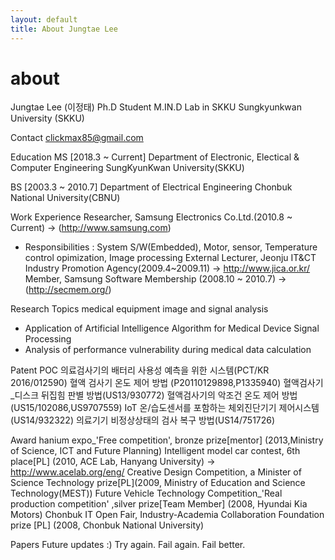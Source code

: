 ```yaml
---
layout: default
title: About Jungtae Lee
---
```



# about
<!-- <div class="post">
<img src="{{ '/assets/img/profile.jpg' | prepend: site.baseurl }}" alt="">
</div> -->

Jungtae Lee (이정태)
Ph.D Student
M.IN.D Lab in SKKU
Sungkyunkwan University (SKKU)

Contact
clickmax85@gmail.com

Education
MS [2018.3 ~ Current]
Department of Electronic, Electical & Computer Engineering
SungKyunKwan University(SKKU)

BS [2003.3 ~ 2010.7]
Department of Electrical Engineering
Chonbuk National University(CBNU)


Work Experience
Researcher, Samsung Electronics Co.Ltd.(2010.8 ~ Current)              				  -> (http://www.samsung.com)
 - Responsibilities : System S/W(Embedded), Motor, sensor, Temperature control opimization, Image processing
External Lecturer, Jeonju IT&CT Industry Promotion Agency(2009.4~2009.11) 			->	http://www.jica.or.kr/ 
Member, Samsung Software Membership (2008.10 ~ 2010.7)              			   ->(http://secmem.org/)


Research Topics
medical equipment image and signal analysis
- Application of Artificial Intelligence Algorithm for Medical Device Signal Processing
- Analysis of performance vulnerability during medical data calculation


Patent
POC 의료검사기의 배터리 사용성 예측을 위한 시스템(PCT/KR 2016/012590)
혈액 검사기 온도 제어 방법 (P20110129898,P1335940)
혈액검사기_디스크 뒤집힘 판별 방법(US13/930772)
혈액검사기의 악조건 온도 제어 방법(US15/102086,US9707559)
IoT 온/습도센서를 포함하는 체외진단기기 제어시스템(US14/932322)
의료기기 비정상상태의 검사 복구 방법(US14/751726)


Award
hanium expo_'Free competition', bronze prize[mentor] (2013,Ministry of Science, ICT and Future Planning)
Intelligent model car contest, 6th place[PL] (2010, ACE Lab, Hanyang University)  -> http://www.acelab.org/eng/
Creative Design Competition, a Minister of Science Technology prize[PL](2009, Ministry of Education and Science Technology(MEST))
Future Vehicle Technology Competition_'Real production competition' ,silver prize[Team Member] (2008, Hyundai Kia Motors)
Chonbuk IT Open Fair, Industry-Academia Collaboration Foundation prize [PL] (2008, Chonbuk National University)


Papers
Future updates :)
Try again. Fail again. Fail better.
